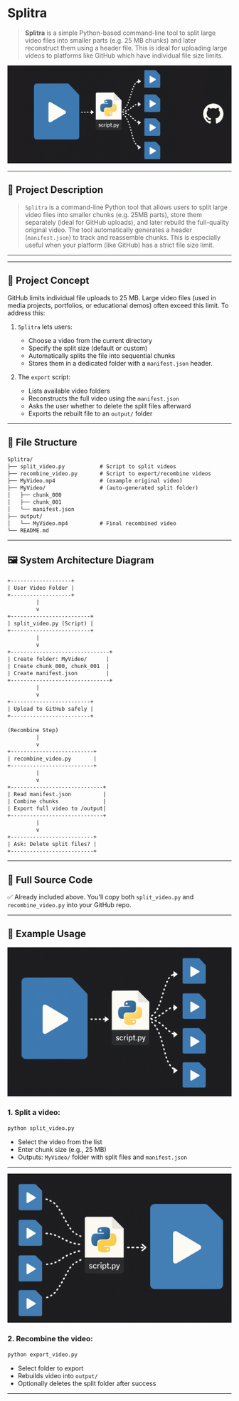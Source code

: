 # Splitra

> **Splitra** is a simple Python-based command-line tool to split large video files into smaller parts (e.g. 25 MB chunks) and later reconstruct them using a header file. This is ideal for uploading large videos to platforms like GitHub which have individual file size limits.

<img src="img/img (1).png">

---

## 📃 Project Description

> `Splitra` is a command-line Python tool that allows users to split large video files into smaller chunks (e.g. 25MB parts), store them separately (ideal for GitHub uploads), and later rebuild the full-quality original video. The tool automatically generates a header (`manifest.json`) to track and reassemble chunks. This is especially useful when your platform (like GitHub) has a strict file size limit.

---

---

## 🧠 Project Concept

GitHub limits individual file uploads to 25 MB. Large video files (used in media projects, portfolios, or educational demos) often exceed this limit. To address this:

1. `Splitra` lets users:

   * Choose a video from the current directory
   * Specify the split size (default or custom)
   * Automatically splits the file into sequential chunks
   * Stores them in a dedicated folder with a `manifest.json` header.

2. The `export` script:

   * Lists available video folders
   * Reconstructs the full video using the `manifest.json`
   * Asks the user whether to delete the split files afterward
   * Exports the rebuilt file to an `output/` folder

---

## 📁 File Structure

```
Splitra/
├── split_video.py           # Script to split videos
├── recombine_video.py       # Script to export/recombine videos
├── MyVideo.mp4              # (example original video)
├── MyVideo/                 # (auto-generated split folder)
│   ├── chunk_000
│   ├── chunk_001
│   └── manifest.json
├── output/
│   └── MyVideo.mp4          # Final recombined video
└── README.md
```

---

## 🖼️ System Architecture Diagram

```
+-------------------+
| User Video Folder |
+-------------------+
         |
         v
+-------------------------+
| split_video.py (Script) |
+-------------------------+
         |
         v
+-------------------------------+
| Create folder: MyVideo/      |
| Create chunk_000, chunk_001  |
| Create manifest.json         |
+-------------------------------+
         |
         v
+-------------------------+
| Upload to GitHub safely |
+-------------------------+

(Recombine Step)
         |
         v
+--------------------------+
| recombine_video.py       |
+--------------------------+
         |
         v
+-----------------------------+
| Read manifest.json          |
| Combine chunks              |
| Export full video to /output|
+-----------------------------+
         |
         v
+--------------------------+
| Ask: Delete split files? |
+--------------------------+
```

---

## 🐍 Full Source Code

✅ Already included above. You'll copy both `split_video.py` and `recombine_video.py` into your GitHub repo.

---

## 🧪 Example Usage

<img src="img/img (2).png">

### 1. Split a video:

```bash
python split_video.py
```

* Select the video from the list
* Enter chunk size (e.g., 25 MB)
* Outputs: `MyVideo/` folder with split files and `manifest.json`

---

<img src="img/img (3).png">

### 2. Recombine the video:

```bash
python export_video.py
```

* Select folder to export
* Rebuilds video into `output/`
* Optionally deletes the split folder after success

---
